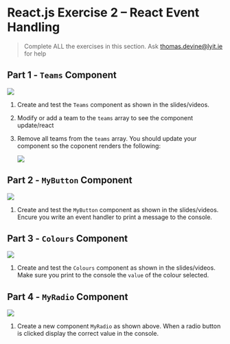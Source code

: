 # React.js Exercise 2 – React Event Handling 

<!-- > Complete ALL the exercises in this section. Ask thomas.devine@lyit.ie for help or post an *Issue* on your GitHub repository. -->
> Complete ALL the exercises in this section. Ask thomas.devine@lyit.ie for help

<!-- ## Fetch latest Repository Branch

```
$ cd /DRIVE/xampp/htdocs/d3
$ git pull --no-edit https://github.com/noucampdotorgRESTAPI2019/ReactJS.git latest
$ git status

``` -->


## Part 1 - ``Teams`` Component 

![](../images/Teams.png)

1.	Create and test the ``Teams`` component as shown in the slides/videos.

1.	Modify or add a team to the ``teams`` array to see the component update/react

1.	Remove all teams from the ``teams`` array.  You should update your component so the coponent renders the following:
	
	![](../images/noTeams.png)
	

## Part 2 - ``MyButton`` Component 

![](../images/event1.png)

1.	Create and test the ``MyButton`` component as shown in the slides/videos.  Encure you write an event handler to print a message to the console.
	
## Part 3 - ``Colours`` Component 

![](../images/Colours.png)

1.	Create and test the ``Colours`` component as shown in the slides/videos.  Make sure you print to the console the ``value`` of the colour selected.
	

## Part 4 - ``MyRadio`` Component 

![](../images/MyRadio.png)

1.	Create a new component ``MyRadio`` as shown above.  When a radio button is clicked display the correct value in the console.
